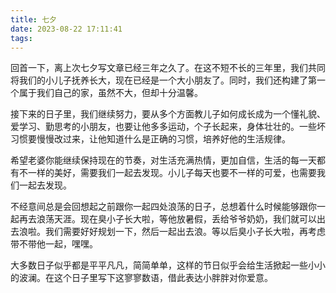 ```yaml
---
title: 七夕
date: 2023-08-22 17:11:41
tags:
---
```



回首一下，离上次七夕写文章已经三年之久了。在这不短不长的三年里，我们共同将我们的小儿子抚养长大，现在已经是一个大小朋友了。同时，我们还构建了第一个属于我们自己的家，虽然不大，但却十分温馨。

接下来的日子里，我们继续努力，要从多个方面教儿子如何成长成为一个懂礼貌、爱学习、勤思考的小朋友，也要让他多多运动，个子长起来，身体壮壮的。一些坏习惯要慢慢改过来，让他知道什么是正确的习惯，培养好他的生活规律。

希望老婆你能继续保持现在的节奏，对生活充满热情，更加自信，生活的每一天都有不一样的美好，需要我们一起去发现。小儿子每天也要不一样的可爱，也需要我们一起去发现。

不经意间总是会回想起之前跟你一起四处浪荡的日子，总想着什么时候能够跟你一起再去浪荡天涯。现在臭小子长大啦，等他放暑假，丢给爷爷奶奶，我们就可以出去浪啦。我们需要好好规划一下，然后一起出去浪。等以后臭小子长大啦，再考虑带不带他一起，嘿嘿。

大多数日子似乎都是平平凡凡，简简单单，这样的节日似乎会给生活掀起一些小小的波澜。在这个日子里写下这寥寥数语，借此表达小胖胖对你爱意。


